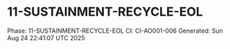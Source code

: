# 11-SUSTAINMENT-RECYCLE-EOL
Phase: 11-SUSTAINMENT-RECYCLE-EOL
CI: CI-AO001-006
Generated: Sun Aug 24 22:41:07 UTC 2025
